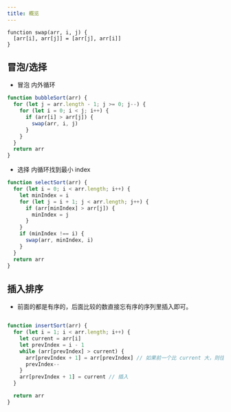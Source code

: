 ```yaml
---
title: 概览
---
```


```JS
function swap(arr, i, j) {
  [arr[i], arr[j]] = [arr[j], arr[i]]
}
```

## 冒泡/选择

- 冒泡 内外循环

```js
function bubbleSort(arr) {
  for (let j = arr.length - 1; j >= 0; j--) {
    for (let i = 0; i < j; i++) {
      if (arr[i] > arr[j]) {
        swap(arr, i, j)
      }
    }
  }
  return arr
}
```

- 选择 内循环找到最小 index

```js
function selectSort(arr) {
  for (let i = 0; i < arr.length; i++) {
    let minIndex = i
    for (let j = i + 1; j < arr.length; j++) {
      if (arr[minIndex] > arr[j]) {
        minIndex = j
      }
    }
    if (minIndex !== i) {
      swap(arr, minIndex, i)
    }
  }
  return arr
}
```

## 插入排序

- 前面的都是有序的，后面比较的数直接忘有序的序列里插入即可。

<img class='small' alt='' src='https://user-gold-cdn.xitu.io/2019/4/15/16a1fee333ee4cc2?imageView2/0/w/1280/h/960/format/webp/ignore-error/1' />

```js
function insertSort(arr) {
  for (let i = 1; i < arr.length; i++) {
    let current = arr[i]
    let prevIndex = i - 1
    while (arr[prevIndex] > current) {
      arr[prevIndex + 1] = arr[prevIndex] // 如果前一个比 current 大，则往后移动一位，prevIndex-- 继续循环
      prevIndex--
    }
    arr[prevIndex + 1] = current // 插入
  }

  return arr
}
```
